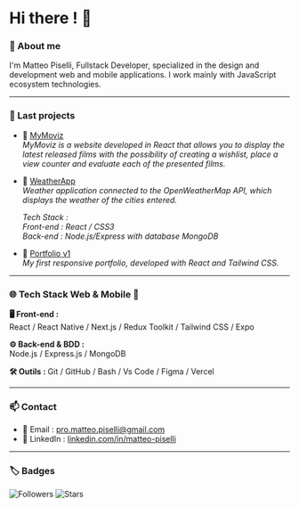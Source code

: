 # Hi there ! 👋

### 🧾 About me


I'm Matteo Piselli, Fullstack Developer, specialized in the design and development web and mobile applications. I work mainly with JavaScript ecosystem technologies.

---

### 🚀 Last projects

- 🔹 [MyMoviz](https://mymoviz-frontend-matteo-pisellis-projects.vercel.app/)  
  *MyMoviz is a website developed in React that allows you to display the latest released films with the possibility of creating a wishlist, place a view counter and evaluate each of the presented films.*

- 🔹 [WeatherApp](https://weatherapp-frontend-matteo-pisellis-projects.vercel.app/)  
  *Weather application connected to the OpenWeatherMap API, which displays the weather of the cities entered.*
    
  *Tech Stack :  
     Front-end : React / CSS3  
     Back-end : Node.js/Express with database MongoDB*

- 🔹 [Portfolio v1](https://matteopiselli.github.io/react-portfolio/)  
  *My first responsive portfolio, developed with React and Tailwind CSS.*

---

### 🌐 Tech Stack Web & Mobile 📱

**🖥 Front-end :**  
React / React Native / Next.js / Redux Toolkit / Tailwind CSS / Expo

**⚙ Back-end & BDD :**  
Node.js / Express.js / MongoDB

**🛠 Outils :**
Git / GitHub / Bash / Vs Code / Figma / Vercel

---

### 📫 Contact

- 📧 Email : [pro.matteo.piselli@gmail.com](mailto:pro.matteo.piselli@gmail.com)  
- 💼 LinkedIn : [linkedin.com/in/matteo-piselli](https://www.linkedin.com/in/matteo-piselli)  

---

### 🏷️ Badges

![Followers](https://img.shields.io/github/followers/MatteoPiselli?label=Abonnés&style=social)
![Stars](https://img.shields.io/github/stars/MatteoPiselli?style=social)
